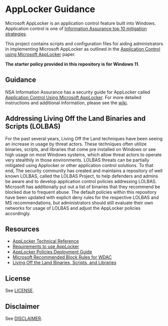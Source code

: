 # AppLocker Guidance

Microsoft AppLocker is an application control feature built into Windows. Application control is one of [Information Assurance top 10 mitigation strategies](https://media.defense.gov/2019/Jul/16/2002158046/-1/-1/0/DDD-190716-666-071.PDF).

This project contains scripts and configuration files for aiding administrators in implementing Microsoft AppLocker as outlined in the [Application Control using Microsoft AppLocker]() paper. 

**The starter policy provided in this repository is for Windows 11**. 

## Guidance
NSA Information Assurance has a security guide for AppLocker called [Application Control Using Microsoft AppLocker](). For more detailed instructions and additional information, please see the [wiki](https://github.com/nsacyber/AppLocker-Guidance/wiki).  

## Addressing Living Off the Land Binaries and Scripts (LOLBAS)
For the past several years, Living Off the Land techniques have been seeing an increase in usage by threat actors. These techniques often utilize binaries, scripts, and libraries that come pre installed on Windows or see high usage on most Windows systems, which allow threat actors to operate very stealthily in those environments. LOLBAS threats can be partially mitigated using Applocker or other application control solutions. To that end, The security community has created and maintains a repository of well known LOLBAS, called the LOLBAS Project, to help defenders and admins be aware and to develop application control policies addressing LOLBAS. Microsoft has additionally put out a list of binaries that they recommend be blocked due to frequent abuse. The default policies within this repository have been updated with explicit deny rules for the respective LOLBAS and MS recommendations, but administrators should still evaluate their own networks for usage of LOLBAS and adjust the AppLocker policies accordingly.

## Resources

* [AppLocker Technical Reference](https://learn.microsoft.com/en-us/windows/device-security/applocker/applocker-technical-reference)
* [Requirements to use AppLocker](https://learn.microsoft.com/en-us/windows/device-security/applocker/requirements-to-use-applocker)
* [AppLocker Policies Deployment Guide](https://learn.microsoft.com/en-us/windows/device-security/applocker/applocker-policies-deployment-guide)
* [Microsoft Recommended Block Rules for WDAC](https://learn.microsoft.com/en-us/windows/security/threat-protection/windows-defender-application-control/microsoft-recommended-block-rules)
* [Living Off the Land Binaries, Scripts, and Libraries](https://lolbas-project.github.io/)

## License
See [LICENSE](LICENSE.md).

## Disclaimer
See [DISCLAIMER](DISCLAIMER.md).
